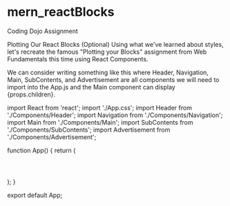 # mern_reactBlocks
Coding Dojo Assignment

Plotting Our React Blocks (Optional)
Using what we've learned about styles, let's recreate the famous "Plotting your Blocks" assignment from Web Fundamentals this time using React Components.




We can consider writing something like this where Header, Navigation, Main, SubContents, and Advertisement are all components we will need to import into the App.js and the Main component can display {props.children}.



import React from 'react';
import './App.css';
import Header from './Components/Header';
import Navigation from './Components/Navigation';
import Main from './Components/Main';
import SubContents from './Components/SubContents';
import Advertisement from './Components/Advertisement';
 
                
function App() {
  return (
    <div className="app">
        <Header />
        <Navigation />
        <Main>
            <SubContents />
            <SubContents />
            <SubContents />
            <Advertisement />
        </Main>
    </div>
  );
}
                
export default App;
